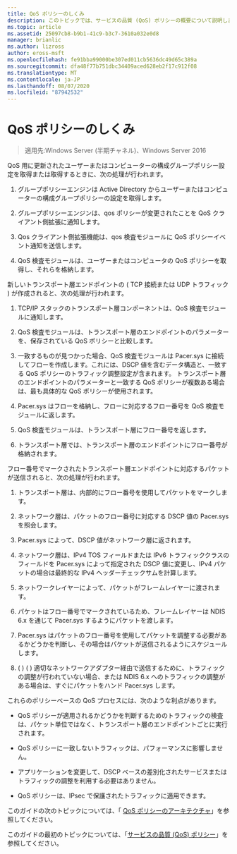 ```yaml
---
title: QoS ポリシーのしくみ
description: このトピックでは、サービスの品質 (QoS) ポリシーの概要について説明します。これにより、グループポリシーを使用して、Windows Server 2016 の特定のアプリケーションとサービスのネットワークトラフィック帯域幅に優先順位を付けることができます。
ms.topic: article
ms.assetid: 25097cb8-b9b1-41c9-b3c7-3610a032e0d8
manager: brianlic
ms.author: lizross
author: eross-msft
ms.openlocfilehash: fe91bba99000be307ed011cb5636dc49d65c389a
ms.sourcegitcommit: dfa48f77b751dbc34409aced628eb2f17c912f08
ms.translationtype: MT
ms.contentlocale: ja-JP
ms.lasthandoff: 08/07/2020
ms.locfileid: "87942532"
---
```

# <a name="how-qos-policy-works"></a>QoS ポリシーのしくみ

>適用先:Windows Server (半期チャネル)、Windows Server 2016

QoS 用に更新されたユーザーまたはコンピューターの構成グループポリシー設定を取得または取得するときに、次の処理が行われます。

1. グループポリシーエンジンは Active Directory からユーザーまたはコンピューターの構成グループポリシーの設定を取得します。

2. グループポリシーエンジンは、qos ポリシーが変更されたことを QoS クライアント側拡張に通知します。

3. Qos クライアント側拡張機能は、qos 検査モジュールに QoS ポリシーイベント通知を送信します。

4. QoS 検査モジュールは、ユーザーまたはコンピュータの QoS ポリシーを取得し、それらを格納します。

新しいトランスポート層エンドポイントの \( TCP 接続または UDP トラフィック \) が作成されると、次の処理が行われます。

1. TCP/IP スタックのトランスポート層コンポーネントは、QoS 検査モジュールに通知します。

2. QoS 検査モジュールは、トランスポート層のエンドポイントのパラメーターを、保存されている QoS ポリシーと比較します。

3. 一致するものが見つかった場合、QoS 検査モジュールは Pacer.sys に接続してフローを作成します。これには、DSCP 値を含むデータ構造と、一致する QoS ポリシーのトラフィック調整設定が含まれます。 トランスポート層のエンドポイントのパラメーターと一致する QoS ポリシーが複数ある場合は、最も具体的な QoS ポリシーが使用されます。

4. Pacer.sys はフローを格納し、フローに対応するフロー番号を QoS 検査モジュールに返します。

5. QoS 検査モジュールは、トランスポート層にフロー番号を返します。

6. トランスポート層では、トランスポート層のエンドポイントにフロー番号が格納されます。

フロー番号でマークされたトランスポート層エンドポイントに対応するパケットが送信されると、次の処理が行われます。

1. トランスポート層は、内部的にフロー番号を使用してパケットをマークします。

2. ネットワーク層は、パケットのフロー番号に対応する DSCP 値の Pacer.sys を照会します。

3. Pacer.sys によって、DSCP 値がネットワーク層に返されます。

4. ネットワーク層は、IPv4 TOS フィールドまたは IPv6 トラフィッククラスのフィールドを Pacer.sys によって指定された DSCP 値に変更し、IPv4 パケットの場合は最終的な IPv4 ヘッダーチェックサムを計算します。

5. ネットワークレイヤーによって、パケットがフレームレイヤーに渡されます。

6. パケットはフロー番号でマークされているため、フレームレイヤーは NDIS 6.x を通じて Pacer.sys するようにパケットを渡します。

7. Pacer.sys はパケットのフロー番号を使用してパケットを調整する必要があるかどうかを判断し、その場合はパケットが送信されるようにスケジュールします。

8. \( \) \( \) 適切なネットワークアダプター経由で送信するために、トラフィックの調整が行われていない場合、または NDIS 6.x へのトラフィックの調整がある場合は、すぐにパケットをハンド Pacer.sys します。

これらのポリシーベースの QoS プロセスには、次のような利点があります。

- QoS ポリシーが適用されるかどうかを判断するためのトラフィックの検査は、パケット単位ではなく、トランスポート層のエンドポイントごとに実行されます。

- QoS ポリシーに一致しないトラフィックは、パフォーマンスに影響しません。

- アプリケーションを変更して、DSCP ベースの差別化されたサービスまたはトラフィックの調整を利用する必要はありません。

- QoS ポリシーは、IPsec で保護されたトラフィックに適用できます。

このガイドの次のトピックについては、「 [QoS ポリシーのアーキテクチャ](qos-policy-architecture.md)」を参照してください。

このガイドの最初のトピックについては、「[サービスの品質 (QoS) ポリシー](qos-policy-top.md)」を参照してください。
